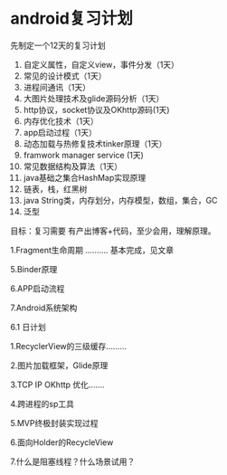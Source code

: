 # android复习计划 #
先制定一个12天的复习计划

1. 自定义属性，自定义view，事件分发（1天）
2. 常见的设计模式（1天）
3. 进程间通讯（1天）
4. 大图片处理技术及glide源码分析（1天）
5. http协议，socket协议及OKhttp源码(1天)
6. 内存优化技术（1天）
7. app启动过程（1天）
8. 动态加载与热修复技术tinker原理（1天）
9. framwork manager service (1天)
10. 常见数据结构及算法（1天）
11. java基础之集合HashMap实现原理
12. 链表，栈，红黑树
13. java String类，内存划分，内存模型，数组，集合，GC
14. 泛型

目标：复习需要 有产出博客+代码，至少会用，理解原理。


1.Fragment生命周期 .......... 基本完成，见文章



5.Binder原理

6.APP启动流程

7.Android系统架构

6.1 日计划



1.RecyclerView的三级缓存.........

2.图片加载框架，Glide原理

3.TCP IP OKhttp 优化.......

4.跨进程的sp工具

5.MVP终极封装实现过程

6.面向Holder的RecycleView


7.什么是阻塞线程？什么场景试用？


